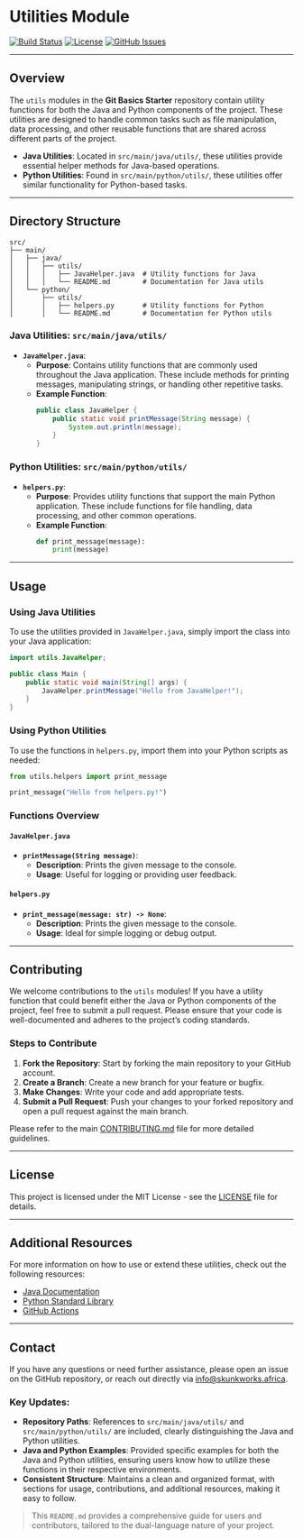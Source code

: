 # Utilities Module

[![Build Status](https://img.shields.io/github/actions/workflow/status/Durban-University-of-Technology-DUT/git-basics-starter/build.yml?branch=main)](https://github.com/Durban-University-of-Technology-DUT/git-basics-starter/actions)
[![License](https://img.shields.io/github/license/Durban-University-of-Technology-DUT/git-basics-starter)](https://github.com/Durban-University-of-Technology-DUT/git-basics-starter/blob/main/LICENSE)
[![GitHub Issues](https://img.shields.io/github/issues/Durban-University-of-Technology-DUT/git-basics-starter)](https://github.com/Durban-University-of-Technology-DUT/git-basics-starter/issues)

---

## Overview

The `utils` modules in the **Git Basics Starter** repository contain utility functions for both the Java and Python components of the project. These utilities are designed to handle common tasks such as file manipulation, data processing, and other reusable functions that are shared across different parts of the project.

- **Java Utilities**: Located in `src/main/java/utils/`, these utilities provide essential helper methods for Java-based operations.
- **Python Utilities**: Found in `src/main/python/utils/`, these utilities offer similar functionality for Python-based tasks.

---

## Directory Structure

```plaintext
src/
├── main/
│   ├── java/
│   │   ├── utils/
│   │   │   ├── JavaHelper.java  # Utility functions for Java
│   │   │   └── README.md        # Documentation for Java utils
│   └── python/
│       ├── utils/
│       │   ├── helpers.py       # Utility functions for Python
│       │   └── README.md        # Documentation for Python utils
```

### Java Utilities: `src/main/java/utils/`

- **`JavaHelper.java`**: 
  - **Purpose**: Contains utility functions that are commonly used throughout the Java application. These include methods for printing messages, manipulating strings, or handling other repetitive tasks.
  - **Example Function**: 
    ```java
    public class JavaHelper {
        public static void printMessage(String message) {
            System.out.println(message);
        }
    }
    ```

### Python Utilities: `src/main/python/utils/`

- **`helpers.py`**: 
  - **Purpose**: Provides utility functions that support the main Python application. These include functions for file handling, data processing, and other common operations.
  - **Example Function**: 
    ```python
    def print_message(message):
        print(message)
    ```

---

## Usage

### Using Java Utilities

To use the utilities provided in `JavaHelper.java`, simply import the class into your Java application:

```java
import utils.JavaHelper;

public class Main {
    public static void main(String[] args) {
        JavaHelper.printMessage("Hello from JavaHelper!");
    }
}
```

### Using Python Utilities

To use the functions in `helpers.py`, import them into your Python scripts as needed:

```python
from utils.helpers import print_message

print_message("Hello from helpers.py!")
```

### Functions Overview

#### `JavaHelper.java`

- **`printMessage(String message)`**:
  - **Description**: Prints the given message to the console.
  - **Usage**: Useful for logging or providing user feedback.

#### `helpers.py`

- **`print_message(message: str) -> None`**:
  - **Description**: Prints the given message to the console.
  - **Usage**: Ideal for simple logging or debug output.

---

## Contributing

We welcome contributions to the `utils` modules! If you have a utility function that could benefit either the Java or Python components of the project, feel free to submit a pull request. Please ensure that your code is well-documented and adheres to the project’s coding standards.

### Steps to Contribute

1. **Fork the Repository**: Start by forking the main repository to your GitHub account.
2. **Create a Branch**: Create a new branch for your feature or bugfix.
3. **Make Changes**: Write your code and add appropriate tests.
4. **Submit a Pull Request**: Push your changes to your forked repository and open a pull request against the main branch.

Please refer to the main [CONTRIBUTING.md](https://github.com/Durban-University-of-Technology-DUT/git-basics-starter/blob/main/CONTRIBUTING.md) file for more detailed guidelines.

---

## License

This project is licensed under the MIT License - see the [LICENSE](https://github.com/Durban-University-of-Technology-DUT/git-basics-starter/blob/main/LICENSE) file for details.

---

## Additional Resources

For more information on how to use or extend these utilities, check out the following resources:

- [Java Documentation](https://docs.oracle.com/en/java/)
- [Python Standard Library](https://docs.python.org/3/library/index.html)
- [GitHub Actions](https://docs.github.com/en/actions)

---

## Contact

If you have any questions or need further assistance, please open an issue on the GitHub repository, or reach out directly via [info@skunkworks.africa](mailto:info@skunkworks.africa).


### Key Updates:

- **Repository Paths**: References to `src/main/java/utils/` and `src/main/python/utils/` are included, clearly distinguishing the Java and Python utilities.
- **Java and Python Examples**: Provided specific examples for both the Java and Python utilities, ensuring users know how to utilize these functions in their respective environments.
- **Consistent Structure**: Maintains a clean and organized format, with sections for usage, contributions, and additional resources, making it easy to follow.

> This `README.md` provides a comprehensive guide for users and contributors, tailored to the dual-language nature of your project.
